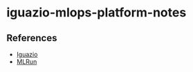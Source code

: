 # iguazio-mlops-platform-notes


## References

* [Iguazio](https://www.iguazio.com)
* [MLRun](https://www.iguazio.com)
